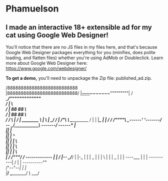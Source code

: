 Phamuelson
==============

I made an interactive 18+ extensible ad for my cat using Google Web Designer!
--------------

You'll notice that there are no JS files in my files here, and that's because Google Web Designer packages everything for you (minifies, does polite loading, and flatten files) whether you're using AdMob or Doubleclick. Learn more about Google Web Designer here:
https://www.google.com/webdesigner/

**To get a demo,** you'll need to unpackage the Zip file: published_ad.zip.



 /88888888888888888888888888\
                  |88888888888888888888888888/
                   |~~____~~~~~~~~~"""""""""|
                  / \_________/"""""""""""""\
                 /  |              \         \
                /   |  88    88     \         \
               /    |  88    88      \         \
              /    /                  \        |
             /     |   ________        \       |
             \     |   \______/        /       |
  /"\         \     \____________     /        |
  | |__________\_        |  |        /        /
/""""\           \_------'  '-------/       --
\____/,___________\                 -------/
------*            |                    \
  ||               |                     \
  ||               |                 ^    \
  ||               |                | \    \
  ||               |                |  \    \
  ||               |                |   \    \
  \|              /                /"""\/    /
     -------------                |    |    /
     |\--_                        \____/___/
     |   |\-_                       |
     |   |   \_                     |
     |   |     \                    |
     |   |      \_                  |
     |   |        ----___           |
     |   |               \----------|
     /   |                     |     ----------""\
/"\--"--_|                     |               |  \
|_______/                      \______________/    )
                                              \___/